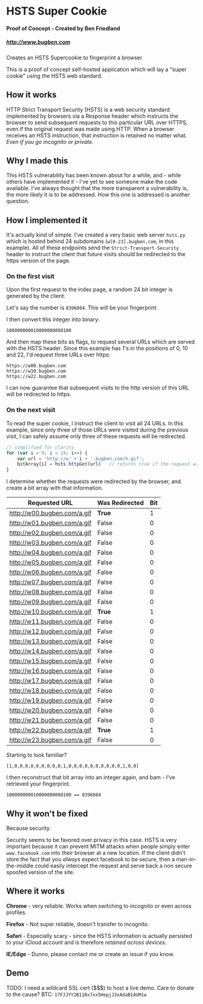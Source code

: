 # HSTS Super Cookie
#### Proof of Concept - Created by Ben Friedland
##### http://www.bugben.com

Creates an HSTS Supercookie to fingerprint a browser

This is a proof of concept self-hosted application which will lay a "super cookie"
using the HSTS web standard. 

## How it works

HTTP Strict Transport Security (HSTS) is a web security standard implemented 
by browsers via a Response header which instructs the browser to send subsequent 
requests to this particular URL over HTTPS, even if the original request was made
using HTTP. When a browser receives an HSTS instruction, that instruction is retained
no matter what. *Even if you go incognito or private.*

## Why I made this

This HSTS vulnerability has been known about for a while, and - while others have
implemented it - I've yet to see someone make the code available. I've always thought
that the more transparent a vulnerability is, the more likely it is to be addressed. 
How this one is addressed is another question.

## How I implemented it

It's actually kind of simple. I've created a very basic web server `hsts.py` which 
is hosted behind 24 subdomains (`w[0-23].bugben.com`, in this example). All of these
endpoints send the `Strict-Transport-Security` header to instruct the client that 
future visits should be redirected to the https version of the page.

### On the first visit

Upon the first request to the index page, a random 24 bit integer is generated by the 
client. 

Let's say the number is ```8396804```. This will be your fingerprint.

I then convert this integer into binary:

    100000000010000000000100

And then map these bits as flags, to request several URLs which are served with the HSTS 
header. Since this example has 1's in the positions of 0, 10 and 22, I'd request three 
URLs over https:

    https://w00.bugben.com
    https://w10.bugben.com
    https://w22.bugben.com

I can now guarantee that subsequent visits to the http version of this URL will be 
redirected to https.

### On the next visit

To read the super cookie, I instruct the client to visit all 24 URLs. In this example, 
since only three of those URLs were visited during the previous visit, I can safely 
assume only three of these requests will be redirected. 

```javascript
// simplified for clarity
for (var i = 0; i < 24; i++) {
    var url = 'http://w' + i + '.bugben.com/h.gif';     
    bitArray[i] = hsts.httpGet(url)   // returns true if the request was a redirect
}
```        

I determine whether the requests were redirected by the browser, and create a bit 
array with that information.

| Requested URL                | Was Redirected | Bit |                         
| ---------------------------- | -------------- | --- |                         
| http://w00.bugben.com/a.gif  | **True**       | 1   |                         
| http://w01.bugben.com/a.gif  | False          | 0   |                         
| http://w02.bugben.com/a.gif  | False          | 0   |                         
| http://w03.bugben.com/a.gif  | False          | 0   |                         
| http://w04.bugben.com/a.gif  | False          | 0   |                         
| http://w05.bugben.com/a.gif  | False          | 0   |                         
| http://w06.bugben.com/a.gif  | False          | 0   |                         
| http://w07.bugben.com/a.gif  | False          | 0   |                         
| http://w08.bugben.com/a.gif  | False          | 0   |                         
| http://w09.bugben.com/a.gif  | False          | 0   |                         
| http://w10.bugben.com/a.gif  | **True**       | 1   |                         
| http://w11.bugben.com/a.gif  | False          | 0   |                         
| http://w12.bugben.com/a.gif  | False          | 0   |                         
| http://w13.bugben.com/a.gif  | False          | 0   |                         
| http://w14.bugben.com/a.gif  | False          | 0   |                         
| http://w15.bugben.com/a.gif  | False          | 0   |                         
| http://w16.bugben.com/a.gif  | False          | 0   |                         
| http://w17.bugben.com/a.gif  | False          | 0   |                         
| http://w18.bugben.com/a.gif  | False          | 0   |                         
| http://w19.bugben.com/a.gif  | False          | 0   |                         
| http://w20.bugben.com/a.gif  | False          | 0   |                         
| http://w21.bugben.com/a.gif  | False          | 0   |                         
| http://w22.bugben.com/a.gif  | **True**       | 1   |                         
| http://w23.bugben.com/a.gif  | False          | 0   | 

Starting to look familiar?

    [1,0,0,0,0,0,0,0,0,0,1,0,0,0,0,0,0,0,0,0,0,1,0,0]

I then reconstruct that bit array into an integer again, and bam - I've retrieved your fingerprint.

    100000000010000000000100 == 8396804
    
## Why it won't be fixed

Because security.

Security seems to be favored over privacy in this case. HSTS is very important because it can prevent
MITM attacks when people simply enter `www.facebook.com` into their browser at a new location. If 
the client didn't store the fact that you *always* expect facebook to be secure, then a 
man-in-the-middle could easily intercept the request and serve back a non secure spoofed version of 
the site.

## Where it works

**Chrome** - very reliable. Works when switching to incognito or even across profiles.

**Firefox** - Not super reliable, doesn't transfer to incognito.

**Safari** - Especially scary - since the HSTS information is actually persisted to your iCloud account
and is therefore *retained across devices*.

**IE/Edge** - Dunno, please contact me or create an issue if you know.

## Demo

TODO: I need a wildcard SSL cert ($$$) to host a live demo. Care to donate to the cause? BTC: ```17FJJYY2B11Bx7xx5HepjJ3xAdaB14UMiw```

